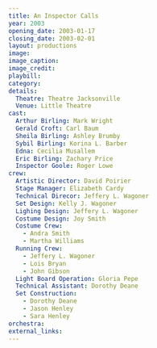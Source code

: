 ```yaml
---
title: An Inspector Calls
year: 2003
opening_date: 2003-01-17
closing_date: 2003-02-01
layout: productions
image:
image_caption:
image_credit:
playbill: 
category: 
details:
  Theatre: Theatre Jacksonville
  Venue: Little Theatre
cast:
  Arthur Birling: Mark Wright
  Gerald Croft: Carl Baum
  Sheila Birling: Ashley Brumby
  Sybil Birling: Korina L. Barber
  Edna: Cecilia Musallem
  Eric Birling: Zachary Price
  Inspector Goole: Roger Lowe
crew:
  Artistic Director: David Poirier
  Stage Manager: Elizabeth Cardy
  Technical Direcor: Jeffery L. Wagoner
  Set Design: Kelly J. Wagoner
  Lighing Design: Jeffery L. Wagoner
  Costume Design: Joy Smith
  Costume Crew:
    - Andra Smith
    - Martha Williams
  Running Crew: 
    - Jeffery L. Wagoner
    - Lois Bryan
    - John Gibson
  Light Board Operation: Gloria Pepe
  Technical Assistant: Dorothy Deane
  Set Construction:
    - Dorothy Deane
    - Jason Henley
    - Sara Henley
orchestra:
external_links:
---
```

